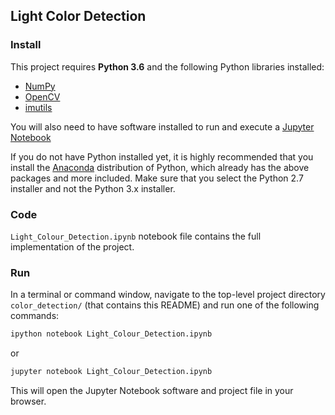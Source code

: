 ## Light Color Detection

### Install

This project requires **Python 3.6** and the following Python libraries installed:

- [NumPy](http://www.numpy.org/)
- [OpenCV](https://opencv.org)
- [imutils](https://pypi.python.org/pypi/imutils)

You will also need to have software installed to run and execute a [Jupyter Notebook](http://ipython.org/notebook.html)

If you do not have Python installed yet, it is highly recommended that you install the [Anaconda](http://continuum.io/downloads) distribution of Python, which already has the above packages and more included. Make sure that you select the Python 2.7 installer and not the Python 3.x installer.

### Code

`Light_Colour_Detection.ipynb` notebook file contains the full implementation of the project.

### Run

In a terminal or command window, navigate to the top-level project directory `color_detection/` (that contains this README) and run one of the following commands:

```bash
ipython notebook Light_Colour_Detection.ipynb
```  
or
```bash
jupyter notebook Light_Colour_Detection.ipynb
```

This will open the Jupyter Notebook software and project file in your browser.
